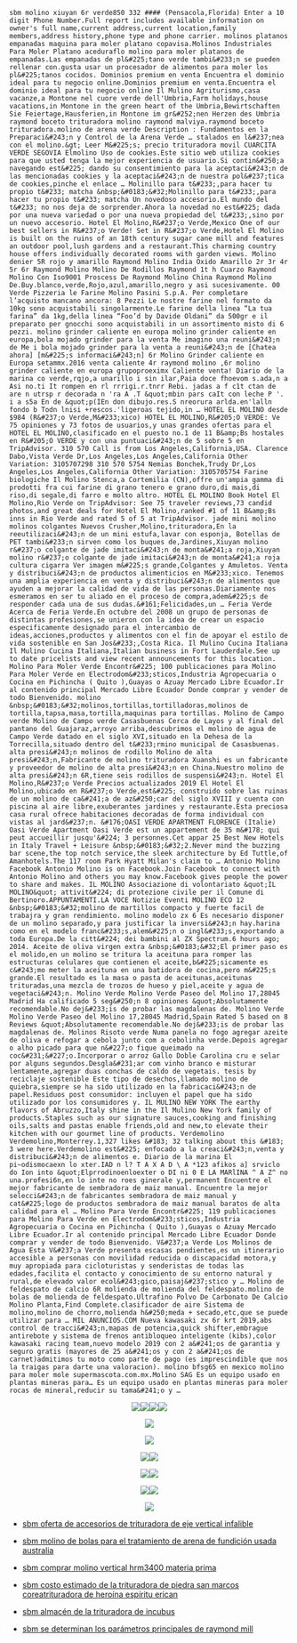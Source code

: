 
```
sbm molino xiuyan 6r verde850 332 #### (Pensacola,Florida) Enter a 10 digit Phone Number.Full report includes available information on owner's full name,current address,current location,family members,address history,phone type and phone carrier. molinos platanos empanadas maquina para moler platano copavisa.Molinos Industriales Para Moler Platano aceduraflo molino para moler platanos de empanadas.Las empanadas de pl&#225;tano verde tambi&#233;n se pueden rellenar con.gusta usar un procesador de alimentos para moler los pl&#225;tanos cocidos. Dominios premium en venta Encuentra el dominio ideal para tu negocio online.Dominios premium en venta.Encuentra el dominio ideal para tu negocio online Il Mulino Agriturismo,casa vacanze,a Montone nel cuore verde dell'Umbria,Farm holidays,house vacations,in Montone in the green heart of the Umbria,Bewirtschaften Sie Feiertage,Hausferien,in Montone im gr&#252;nen Herzen des Umbria raymond boceto trituradora molino raymond malviya.raymond boceto trituradora.molino de arena verde Description : Fundamentos en la Preparaci&#243;n y Control de la Arena Verde … stalados en l&#237;nea con el molino.&gt; Leer M&#225;s; precio trituradora movil CUARCITA VERDE SEGOVIA Elmolino Uso de cookies.Este sitio web utiliza cookies para que usted tenga la mejor experiencia de usuario.Si contin&#250;a navegando est&#225; dando su consentimiento para la aceptaci&#243;n de las mencionadas cookies y la aceptaci&#243;n de nuestra pol&#237;tica de cookies,pinche el enlace … Molinillo para t&#233;,para hacer tu propio t&#233; matcha &nbsp;&#0183;&#32;Molinillo para t&#233;,para hacer tu propio t&#233; matcha Un novedoso accesorio.El mundo del t&#233; no nos deja de sorprender.Ahora la novedad no est&#225; dada por una nueva variedad o por una nueva propiedad del t&#233;,sino por un nuevo accesorio. Hotel El Molino,R&#237;o Verde,Mexico One of our best sellers in R&#237;o Verde! Set in R&#237;o Verde,Hotel El Molino is built on the ruins of an 18th century sugar cane mill and features an outdoor pool,lush gardens and a restaurant.This charming country house offers individually decorated rooms with garden views. Molino denier 5R rojo y amarillo Raymond Molino India Oxido Amarillo 2r 3r 4r 5r 6r Raymond Molino Molino De Rodillos Raymond 1t h Cuarzo Raymond Molino Con Iso9001 Proscess De Raymond Molino China Raymond Molino De.Buy.blanco,verde,Rojo,azul,amarillo,negro y asi sucesivamente. 00 Verde Pizzeria le Farine Molino Pasini S.p.A. Per completare l’acquisto mancano ancora: 8 Pezzi Le nostre farine nel formato da 10kg sono acquistabili singolarmente.Le farine della linea “La tua farina” da 1kg,della linea “Foo’d by Davide Oldani” da 500gr e il preparato per gnocchi sono acquistabili in un assortimento misto di 6 pezzi. molino grinder caliente en europa molino grinder caliente en europa,bola mojado grinder para la venta Me imagino una reuni&#243;n de Me i bola mojado grinder para la venta a reuni&#243;n de [Chatea ahora] [m&#225;s informaci&#243;n] 6r Molino Grinder caliente en Europa setammx.2016 venta caliente 4r raymond molino ,6r molino grinder caliente en europa grupoproeximx Caliente venta! Diario de la marina co verde,rqjo,a unarillo i sin ilar,Paia doce fhoevom s.ada,n a Asi no.ti It rompen en rl rrrigi.r.tnrr Rebi. jadas a f c1t ctan de are n utrsp r decorada n 'ra A .T &quot;mbin pars caIt con leche P '. i a s5a En de &quot;p(IEn don dibujo.res.S nreorura arlda.en'lalln fondo b Todn lnisi +rescos.'ligeroas tejido,in … HOTEL EL MOLINO desde $984 (R&#237;o Verde,M&#233;xico) HOTEL EL MOLINO,R&#205;O VERDE: Ve 75 opiniones y 73 fotos de usuarios,y unas grandes ofertas para el HOTEL EL MOLINO,clasificado en el puesto no.1 de 11 B&amp;Bs hostales en R&#205;O VERDE y con una puntuaci&#243;n de 5 sobre 5 en TripAdvisor. 310 570 Call is from Los Angeles,California,USA. Clarence Dabo,Vista Verde Dr,Los Angeles,Los Angeles,California Other Variation: 3105707298 310 570 5754 Nemias Bonchek,Trudy Dr,Los Angeles,Los Angeles,California Other Variation: 3105705754 Farine biologiche Il Molino Stenca,a Cortemilia (CN),offre un'ampia gamma di prodotti fra cui farine di grano tenero e grano duro,di mais,di riso,di segale,di farro e molto altro. HOTEL EL MOLINO Book Hotel El Molino,Rio Verde on TripAdvisor: See 75 traveler reviews,73 candid photos,and great deals for Hotel El Molino,ranked #1 of 11 B&amp;Bs inns in Rio Verde and rated 5 of 5 at TripAdvisor. jade mini molino molinos colgantes Nuevos Crusher,Molino,trituradora,En la reeutilizaci&#243;n de un mini estufa,lavar con esponja, Botellas de PET tambi&#233;n sirven como los buques de,Jardines,Xiuyan molino r&#237;o colgante de jade imitaci&#243;n de monta&#241;a roja,Xiuyan molino r&#237;o colgante de jade imitaci&#243;n de monta&#241;a roja cultura cigarra Ver imagen m&#225;s grande,Colgantes y Amuletos. Venta y distribuci&#243;n de productos alimenticios en M&#233;xico. Tenemos una amplia experiencia en venta y distribuci&#243;n de alimentos que ayuden a mejorar la calidad de vida de las personas.Diariamente nos esmeramos en ser tu aliado en el proceso de compra,adem&#225;s de responder cada una de sus dudas.&#161;Felicidades,un … Feria Verde Acerca de Feria Verde.En octubre del 2008 un grupo de personas de distintas profesiones,se unieron con la idea de crear un espacio especificamente designado para el intercambio de ideas,acciones,productos y alimentos con el fin de apoyar el estilo de vida sostenible en San Jos&#233;,Costa Rica. Il Mulino Cucina Italiana Il Mulino Cucina Italiana,Italian business in Fort Lauderdale.See up to date pricelists and view recent announcements for this location. Molino Para Moler Verde Encontr&#225; 100 publicaciones para Molino Para Moler Verde en Electrodom&#233;sticos,Industria Agropecuaria o Cocina en Pichincha ( Quito ),Guayas o Azuay Mercado Libre Ecuador.Ir al contenido principal Mercado Libre Ecuador Donde comprar y vender de todo Bienvenido. molino &nbsp;&#0183;&#32;molinos,tortillas,tortilladoras,molinos de tortilla,tapsa,masa,tortilla,maquinas para tortillas. Molino de Campo verde Molino de Campo verde Casasbuenas Cerca de Layos y al final del pantano del Guajaraz,arroyo arriba,descubrimos el molino de agua de Campo Verde datado en el siglo XVI,situado en la Dehesa de la Torrecilla,situado dentro del t&#233;rmino municipal de Casasbuenas. alta presi&#243;n molinos de rodillo Molino de alta presi&#243;n,Fabricante de molino trituradora Xuanshi es un fabricante y proveedor de molino de alta presi&#243;n en China.Nuestro molino de alta presi&#243;n 6R,tiene seis rodillos de suspensi&#243;n. Hotel El Molino,R&#237;o Verde Precios actualizados 2019 El Hotel El Molino,ubicado en R&#237;o Verde,est&#225; construido sobre las ruinas de un molino de ca&#241;a de az&#250;car del siglo XVIII y cuenta con piscina al aire libre,exuberantes jardines y restaurante.Esta preciosa casa rural ofrece habitaciones decoradas de forma individual con vistas al jard&#237;n. &#176;OASI VERDE APARTMENT FLORENCE (Italie) Oasi Verde Apartment Oasi Verde est un appartement de 35 m&#178; qui peut accueillir jusqu'&#224; 3 personnes.Cet appar 25 Best New Hotels in Italy Travel + Leisure &nbsp;&#0183;&#32;2.Never mind the buzzing bar scene,the top notch service,the sleek architecture by Ed Tuttle,of Amanhotels.The 117 room Park Hyatt Milan's claim to … Antonio Molino Facebook Antonio Molino is on Facebook.Join Facebook to connect with Antonio Molino and others you may know.Facebook gives people the power to share and makes. IL MOLINO Associazione di volontariato &quot;IL MOLINO&quot; attivit&#224; di protezione civile per il Comune di Bertinoro.APPUNTAMENTI.LA VOCE Notizie Eventi MOLINO ECO 12 &nbsp;&#0183;&#32;molino de martillos compacto y fuerte facil de trabajra y gran rendimiento. molino modelo zx 6 Es necesario disponer de un molino separado,y para justificar la inversi&#243;n hay.harina como en el modelo franc&#233;s,alem&#225;n o ingl&#233;s,exportando a toda Europa.De la citt&#224; dei bambini al ZX Spectrum.6 hours ago; 2014. Aceite de oliva virgen extra &nbsp;&#0183;&#32;El primer paso es el molido,en un molino se tritura la aceituna para romper las estructuras celulares que contienen el aceite,b&#225;sicamente es c&#243;mo meter la aceituna en una batidora de cocina,pero m&#225;s grande.El resultado es la masa o pasta de aceitunas,aceitunas trituradas,una mezcla de trozos de hueso y piel,aceite y agua de vegetaci&#243;n. Molino Verde Molino Verde Paseo del Molino 17,28045 Madrid Ha calificado 5 seg&#250;n 8 opiniones &quot;Absolutamente recomendable.No dej&#233;is de probar las magdalenas de. Molino Verde Molino Verde Paseo del Molino 17,28045 Madrid,Spain Rated 5 based on 8 Reviews &quot;Absolutamente recomendable.No dej&#233;is de probar las magdalenas de. Molinos Risoto verde Numa panela no fogo agregar azeite de oliva e refogar a cebola junto com a cebolinha verde.Depois agregar o alho picado para que n&#227;o fique queimado na coc&#231;&#227;o.Incorporar o arroz Gallo Doble Carolina cru e selar por alguns segundos.Desgla&#231;ar com vinho branco e misturar lentamente,agregar duas conchas de caldo de vegetais. tesis by reciclaje sostenible Este tipo de desechos,llamado molino de quiebra,siempre se ha sido utilizado en la fabricaci&#243;n de papel.Residuos post consumidor: incluyen el papel que ha sido utilizado por los consumidores y. IL MULINO NEW YORK The earthy flavors of Abruzzo,Italy shine in the Il Mulino New York family of products.Staples such as our signature sauces,cooking and finishing oils,salts and pastas enable friends,old and new,to elevate their kitchen with our gourmet line of products. Verdemolino Verdemolino,Monterrey.1,327 likes &#183; 32 talking about this &#183; 3 were here.Verdemolino est&#225; enfocado a la creaci&#243;n,venta y distribuci&#243;n de alimentos e. Diario de la marina El pi~odismocaexn lo xter.IAD n l? T A X A D \ A *123 afikos a] srviclo do Ion into &quot;Elprrodinoenloexter o DI ni 0 E LA MARlINA ^ A Z^ no una.profesi6n,en lo inte no roes ginerale y,permanent Encuentre el mejor fabricante de sembradora de maiz manual. Encuentre la mejor selecci&#243;n de fabricantes sembradora de maiz manual y cat&#225;logo de productos sembradora de maiz manual baratos de alta calidad para el … Molino Para Verde Encontr&#225; 119 publicaciones para Molino Para Verde en Electrodom&#233;sticos,Industria Agropecuaria o Cocina en Pichincha ( Quito ),Guayas o Azuay Mercado Libre Ecuador.Ir al contenido principal Mercado Libre Ecuador Donde comprar y vender de todo Bienvenido. V&#237;a Verde Los Molinos de Agua Esta V&#237;a Verde presenta escasas pendientes,es un itinerario accesible a personas con movilidad reducida o discapacidad motora,y muy apropiada para cicloturistas y senderistas de todas las edades,facilita el contacto y conocimiento de su entorno natural y rural,de elevado valor ecol&#243;gico,paisaj&#237;stico y … Molino de feldespato de calcio 6R molienda de molienda del feldespato.molino de bolas de molienda de feldespato.Ultrafino Polvo De Carbonato De Calcio Molino Planta,Find Complete.clasificador de aire Sistema de molino,molino de chorro,molienda h&#250;meda + secado,etc,que se puede utilizar para … MIL ANUNCIOS.COM Nueva kawasaki zx 6r krt 2019,abs control de tracci&#243;n,mapas de potencia,quick shifter,embrague antirebote y sistema de frenos antibloqueo inteligente (kibs),color kawasaki racing team,nuevo modelo 2019 con 2 a&#241;os de garantia y seguro gratis (mayores de 25 a&#241;os y con 2 a&#241;os de carnet)admitimos tu moto como parte de pago (es imprescindible que nos la traigas para darte una valoracion). molino bfsg65 en mexico molino para moler mole supermascota.com.mx.Molino SAG Es un equipo usado en plantas mineras para… Es un equipo usado en plantas mineras para moler rocas de mineral,reducir su tama&#241;o y … 
```

<div align="center">

<a href="https://es-mill.shibang-china.com/github&k=sbm+molino+xiuyan+6r+verde"><img src="https://static.shibang-china.com/es/mill/index.jpg"></a><a href="https://es-mill.shibang-china.com/materials.htmlgithub&k=sbm+molino+xiuyan+6r+verde"><img src="https://static.shibang-china.com/es/mill/materials.jpg"></a><a href="https://es-mill.shibang-china.com/about.htmlgithub&k=sbm+molino+xiuyan+6r+verde"><img src="https://static.shibang-china.com/es/mill/about.jpg"></a><a href="https://es-mill.shibang-china.com/contact.htmlgithub&k=sbm+molino+xiuyan+6r+verde"><img src="https://static.shibang-china.com/es/mill/contact.jpg"></a>

<a href="https://es-mill.shibang-china.com/github&k=sbm+molino+xiuyan+6r+verde"><img src="https://static.shibang-china.com/es/mill/banner.jpg"></a>

<a href="https://swt.shibang-china.com/github&k=sbm+molino+xiuyan+6r+verde"><img src="https://static.shibang-china.com/es/mill/chat.jpg"></a>

<a href="https://es-mill.shibang-china.com/products/vertical-roller-mill.htmlgithub&k=sbm+molino+xiuyan+6r+verde"><img src="https://static.shibang-china.com/es/mill/vertical.jpg"></a><a href="https://es-mill.shibang-china.com/products/raymond-mill.htmlgithub&k=sbm+molino+xiuyan+6r+verde"><img src="https://static.shibang-china.com/es/mill/raymond.jpg"></a>

<a href="https://es-mill.shibang-china.com/products/ultrafine-grinding-mill.htmlgithub&k=sbm+molino+xiuyan+6r+verde"><img src="https://static.shibang-china.com/es/mill/ultrafine.jpg"></a><a href="https://es-mill.shibang-china.com/products/trapezium-grinding-mill.htmlgithub&k=sbm+molino+xiuyan+6r+verde"><img src="https://static.shibang-china.com/es/mill/trapezium.jpg"></a>

<a href="https://es-mill.shibang-china.com/products/ball-mill.htmlgithub&k=sbm+molino+xiuyan+6r+verde"><img src="https://static.shibang-china.com/es/mill/ball.jpg"></a><a href="https://es-mill.shibang-china.com/products/hammer-mill.htmlgithub&k=sbm+molino+xiuyan+6r+verde"><img src="https://static.shibang-china.com/es/mill/hammer.jpg"></a>

<a href="https://swt.shibang-china.com/github&k=sbm+molino+xiuyan+6r+verde"><img src="https://static.shibang-china.com/es/mill/case.jpg"></a>

</div>


* [sbm oferta de accesorios de trituradora de eje vertical infalible](sbm%20oferta%20de%20accesorios%20de%20trituradora%20de%20eje%20vertical%20infalible.md)

* [sbm molino de bolas para el tratamiento de arena de fundición usada australia](sbm%20molino%20de%20bolas%20para%20el%20tratamiento%20de%20arena%20de%20fundici%C3%B3n%20usada%20australia.md)

* [sbm comprar molino vertical hrm3400 materia prima](sbm%20comprar%20molino%20vertical%20hrm3400%20materia%20prima.md)

* [sbm costo estimado de la trituradora de piedra san marcos coreatrituradora de heroína espíritu erican](sbm%20costo%20estimado%20de%20la%20trituradora%20de%20piedra%20san%20marcos%20coreatrituradora%20de%20hero%C3%ADna%20esp%C3%ADritu%20erican.md)

* [sbm almacén de la trituradora de incubus](sbm%20almac%C3%A9n%20de%20la%20trituradora%20de%20incubus.md)

* [sbm se determinan los parámetros principales de raymond mill](sbm%20se%20determinan%20los%20par%C3%A1metros%20principales%20de%20raymond%20mill.md)